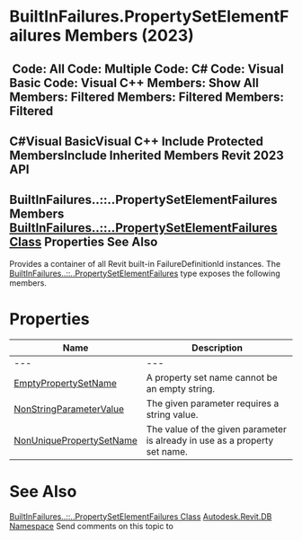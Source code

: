 # BuiltInFailures.PropertySetElementFailures Members (2023)

﻿
 Code: All Code: Multiple Code: C# Code: Visual Basic Code: Visual C++  Members: Show All Members: Filtered Members: Filtered Members: Filtered   
---  
C#Visual BasicVisual C++
Include Protected MembersInclude Inherited Members
Revit 2023 API  
---  
BuiltInFailures..::..PropertySetElementFailures Members  
[BuiltInFailures..::..PropertySetElementFailures Class](9ada571a-ab3d-3691-6adb-ec59671b6f34.md "BuiltInFailures.PropertySetElementFailures Class") Properties See Also  
---  
Provides a container of all Revit built-in FailureDefinitionId instances.
The [BuiltInFailures..::..PropertySetElementFailures](9ada571a-ab3d-3691-6adb-ec59671b6f34.md "BuiltInFailures.PropertySetElementFailures Class") type exposes the following members.
# Properties
| Name | Description |
| --- | --- |
| --- | --- | --- |
| [EmptyPropertySetName](6a0608d5-5d7b-a020-099c-32e7f10e8916.md "EmptyPropertySetName Property") | A property set name cannot be an empty string. |
| [NonStringParameterValue](4658d262-4acf-a7a3-2c81-e44e160b8f74.md "NonStringParameterValue Property") | The given parameter requires a string value. |
| [NonUniquePropertySetName](3705822f-1d88-59fe-0173-b146e4fd03a9.md "NonUniquePropertySetName Property") | The value of the given parameter is already in use as a property set name. |

# See Also
[BuiltInFailures..::..PropertySetElementFailures Class](9ada571a-ab3d-3691-6adb-ec59671b6f34.md "BuiltInFailures.PropertySetElementFailures Class")
[Autodesk.Revit.DB Namespace](87546ba7-461b-c646-cbb1-2cb8f5bff8b2.md "Autodesk.Revit.DB Namespace")
Send comments on this topic to 